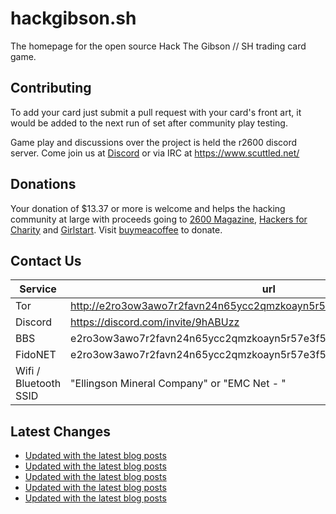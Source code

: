 # hackgibson.sh
The homepage for the open source Hack The Gibson // SH trading card game.


## Contributing

To add your card just submit a pull request with your card's front art, it would be added to the next run of set after community play testing.

Game play and discussions over the project is held the r2600 discord server. Come join us at [Discord](https://discord.com/invite/9hABUzz) or via IRC at https://www.scuttled.net/


## Donations

Your donation of $13.37 or more is welcome and helps the hacking community at large with proceeds going to [2600 Magazine](https://2600.com/), [Hackers for Charity](https://hackersforcharity.org) and [Girlstart](https://girlstart.org).  Visit [buymeacoffee](https://www.buymeacoffee.com/hackgibson.sh) to donate.


## Contact Us

Service | url
-|-
Tor | http://e2ro3ow3awo7r2favn24n65ycc2qmzkoayn5r57e3f56nvjwdcgg32ad.onion
Discord | https://discord.com/invite/9hABUzz
BBS | e2ro3ow3awo7r2favn24n65ycc2qmzkoayn5r57e3f56nvjwdcgg32ad.onion:23
FidoNET | e2ro3ow3awo7r2favn24n65ycc2qmzkoayn5r57e3f56nvjwdcgg32ad.onion:24554
Wifi / Bluetooth SSID | "Ellingson Mineral Company" or "EMC Net - <fidonet address>"

## Latest Changes
<!-- BLOG-POST-LIST:START -->
- [Updated with the latest blog posts](https://github.com/DFW2600/hackgibson.sh/commit/f6843c8d9da4acffcc7db03ceb3dfbc76c7a74ea)
- [Updated with the latest blog posts](https://github.com/DFW2600/hackgibson.sh/commit/196fd75f6129ecb3909ba2f8594dbefcf93558a8)
- [Updated with the latest blog posts](https://github.com/DFW2600/hackgibson.sh/commit/3704f1e8b19c30abc615d83ee52953d59bbe37a3)
- [Updated with the latest blog posts](https://github.com/DFW2600/hackgibson.sh/commit/a6cf3d408828de11846d8fd8c340e4b66007237e)
- [Updated with the latest blog posts](https://github.com/DFW2600/hackgibson.sh/commit/c760ba49d045dde119d3110b216b4fcd711af562)
<!-- BLOG-POST-LIST:END -->

